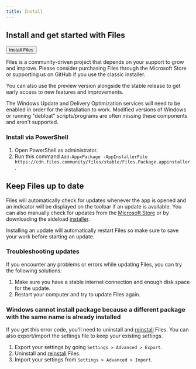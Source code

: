 ```yaml
---
title: Install
---
```


<script>
  import { Button, InfoBar } from "fluent-svelte";
</script>

## Install and get started with Files

<Button href="/download/" variant="accent">
	Install Files
</Button>

Files is a community-driven project that depends on your support to grow and improve. Please consider purchasing Files through the Microsoft Store or supporting us on GitHub if you use the classic installer.

You can also use the preview version alongside the stable release to get early access to new features and improvements.

<InfoBar title="Note" severity="information">
	The Windows Update and Delivery Optimization services will need to be enabled in order for the installation to work. Modified versions of Windows or running "debloat" scripts/programs are often missing these components and aren't supported.
</InfoBar>

### Install via PowerShell

1. Open PowerShell as administrator.
2. Run this command `Add-AppxPackage -AppInstallerFile https://cdn.files.community/files/stable/Files.Package.appinstaller`.


## Keep Files up to date

Files will automatically check for updates whenever the app is opened and an indicator will be displayed on the toolbar if an update is available. You can also manually check for updates from the [Microsoft Store](ms-windows-store://pdp/?ProductId=9nghp3dx8hdx&cid=FilesWebsite) or by downloading the sideload [installer](/download/).

<InfoBar title="Note" severity="information">
	Installing an update will automatically restart Files so make sure to save your work before starting an update.
</InfoBar>

### Troubleshooting updates

If you encounter any problems or errors while updating Files, you can try the following solutions:
1. Make sure you have a stable internet connection and enough disk space for the update.
2. Restart your computer and try to update Files again.

### Windows cannot install package because a different package with the same name is already installed

If you get this error code, you'll need to uninstall and [reinstall](/download/) Files. You can also export/import the settings file to keep your existing settings.
1. Export your settings by going `Settings > Advanced > Export`. 
2. Uninstall and [reinstall](/download/) Files.
3. Import your settings from `Settings > Advanced > Import`.